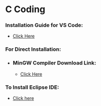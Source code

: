 # C Coding

### Installation Guide for VS Code:
  * [Click Here](https://code.visualstudio.com/docs/cpp/config-mingw#_prerequisites)

### For Direct Installation:
 * ### MinGW Compiler Download Link:
   * [Click Here](https://sourceforge.net/projects/mingw/)

### To Install Eclipse IDE:
 * [Click here](https://eclipseide.org/)
